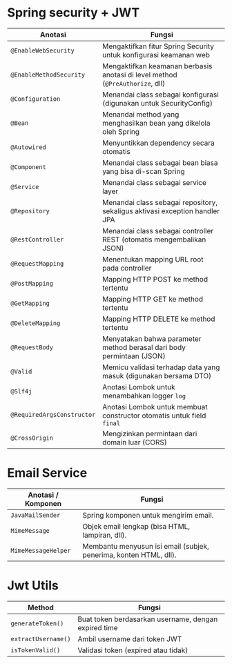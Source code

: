 # Spring security + JWT

| Anotasi                    | Fungsi                                                                        |
| -------------------------- | ----------------------------------------------------------------------------- |
| `@EnableWebSecurity`       | Mengaktifkan fitur Spring Security untuk konfigurasi keamanan web             |
| `@EnableMethodSecurity`    | Mengaktifkan keamanan berbasis anotasi di level method (`@PreAuthorize`, dll) |
| `@Configuration`           | Menandai class sebagai konfigurasi (digunakan untuk SecurityConfig)           |
| `@Bean`                    | Menandai method yang menghasilkan bean yang dikelola oleh Spring              |
| `@Autowired`               | Menyuntikkan dependency secara otomatis                                       |
| `@Component`               | Menandai class sebagai bean biasa yang bisa di-scan Spring                    |
| `@Service`                 | Menandai class sebagai service layer                                          |
| `@Repository`              | Menandai class sebagai repository, sekaligus aktivasi exception handler JPA   |
| `@RestController`          | Menandai class sebagai controller REST (otomatis mengembalikan JSON)          |
| `@RequestMapping`          | Menentukan mapping URL root pada controller                                   |
| `@PostMapping`             | Mapping HTTP POST ke method tertentu                                          |
| `@GetMapping`              | Mapping HTTP GET ke method tertentu                                           |
| `@DeleteMapping`           | Mapping HTTP DELETE ke method tertentu
| `@RequestBody`             | Menyatakan bahwa parameter method berasal dari body permintaan (JSON)         |
| `@Valid`                   | Memicu validasi terhadap data yang masuk (digunakan bersama DTO)              |
| `@Slf4j`                   | Anotasi Lombok untuk menambahkan logger `log`                                 |
| `@RequiredArgsConstructor` | Anotasi Lombok untuk membuat constructor otomatis untuk field `final`         |
| `@CrossOrigin`             | Mengizinkan permintaan dari domain luar (CORS)                                |

# Email Service

| Anotasi / Komponen  | Fungsi                                                            |
| ------------------- | ----------------------------------------------------------------- |
| `JavaMailSender`    | Spring komponen untuk mengirim email.                             |
| `MimeMessage`       | Objek email lengkap (bisa HTML, lampiran, dll).                   |
| `MimeMessageHelper` | Membantu menyusun isi email (subjek, penerima, konten HTML, dll). |

# Jwt Utils

| Method              | Fungsi                                               |
| ------------------- | ---------------------------------------------------- |
| `generateToken()`   | Buat token berdasarkan username, dengan expired time |
| `extractUsername()` | Ambil username dari token JWT                        |
| `isTokenValid()`    | Validasi token (expired atau tidak)                  |


